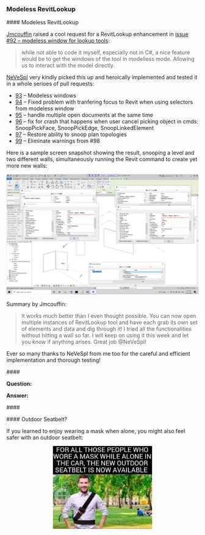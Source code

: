 <head>
<meta http-equiv="Content-Type" content="text/html; charset=utf-8">
<link rel="stylesheet" type="text/css" href="bc.css">
<script src="https://cdn.rawgit.com/google/code-prettify/master/loader/run_prettify.js" type="text/javascript"></script>
</head>

<!---

- Modeless RevitLookup
  RevitLookup_modeless.png

- need for regen:
  https://forums.autodesk.com/t5/revit-api-forum/unable-to-get-parameter-asstring-value-when-the-parameter-is/m-p/10713499#M59301

- need for regen
  [LevelOffset not working for Arc extrusion Roof](https://forums.autodesk.com/t5/revit-api-forum/leveloffset-not-working-for-arc-extrusion-roof/m-p/7681949)
  [circular chain of reference when creating opening on a floor](https://forums.autodesk.com/t5/revit-api-forum/error-circular-chain-of-reference-when-creating-opening-on-a/td-p/7681213)

- img/outdoor_seatbelt.jpg


twitter:

add #thebuildingcoder

 the #RevitAPI #DynamoBim @AutodeskForge @AutodeskRevit #bim #ForgeDevCon 

&ndash; 
...

linkedin:

#bim #DynamoBim #ForgeDevCon #Revit #API #IFC #SDK #AI #VisualStudio #Autodesk #AEC #adsk

the [Revit API discussion forum](http://forums.autodesk.com/t5/revit-api-forum/bd-p/160) thread

<center>
<img src="img/" alt="" title="" width="600"/>
<p style="font-size: 80%; font-style:italic"></p>
</center>

**Question:** 

**Answer:**

**Response:**  

Many thanks to  for this very helpful explanation!

<pre class="code">
</pre>

-->

### Modeless RevitLookup


####<a name="2"></a> Modeless RevitLookup

[Jmcouffin](https://jmcouffin.com) raised a
cool request for a RevitLookup enhancement
in [issue #92 &ndash; modeless window for lookup tools](https://github.com/jeremytammik/RevitLookup/issues/92):

> while not able to code it myself, especially not in C#, a nice feature would be to get the windows of the tool in modelless mode.
Allowing us to interact with the model directly.

[NeVeSpl](https://github.com/NeVeSpl) very kindly picked this up and heroically implemented and tested it in a whole serioes of pull requests:

- [93](https://github.com/jeremytammik/RevitLookup/pull/93) &ndash; Modeless windows
- [94](https://github.com/jeremytammik/RevitLookup/pull/94) &ndash; Fixed problem with tranfering focus to Revit when using selectors from modeless window
- [95](https://github.com/jeremytammik/RevitLookup/pull/95) &ndash; handle multiple open documents at the same time
- [96](https://github.com/jeremytammik/RevitLookup/pull/96) &ndash; fix for crash that happens when user cancel picking object in cmds: SnoopPickFace, SnoopPickEdge, SnoopLinkedElement
- [97](https://github.com/jeremytammik/RevitLookup/pull/97) &ndash; Restore ability to snoop plan topologies
- [99](https://github.com/jeremytammik/RevitLookup/pull/99) &ndash; Eliminate warnings from #98

Here is a sample screen snapshot showing the result, snooping a level and two different walls, simultaneously running the Revit command to create yet more new walls:

<center>
<img src="img/RevitLookup_modeless.png" alt="Modeless RevitLookup" title="Modeless RevitLookup" width="600"/> <!-- 3360 -->
</center>

Summary by Jmcouffin:

> It works much better than I even thought possible.
You can now open multiple instances of RevitLookup tool and have each grab its own set of elements and data and dig through it!
I tried all the functionalities without hitting a wall so far.
I will keep on using it this week and let you know if anything arises.
Great job @NeVeSpl!

Ever so many thanks to NeVeSpl from me too for the careful and efficient implementation and thorough testing!



####<a name="3"></a> 

**Question:** 

**Answer:** 

####<a name="4"></a> 


####<a name="5"></a> Outdoor Seatbelt?

If you learned to enjoy wearing a mask when alone, you might also feel safer with an outdoor seatbelt:

<center>
<img src="img/outdoor_seatbelt.jpg" alt="Outdoor seatbelt" title="Outdoor seatbelt" width="260"/> <!-- 1843 -->
</center>

